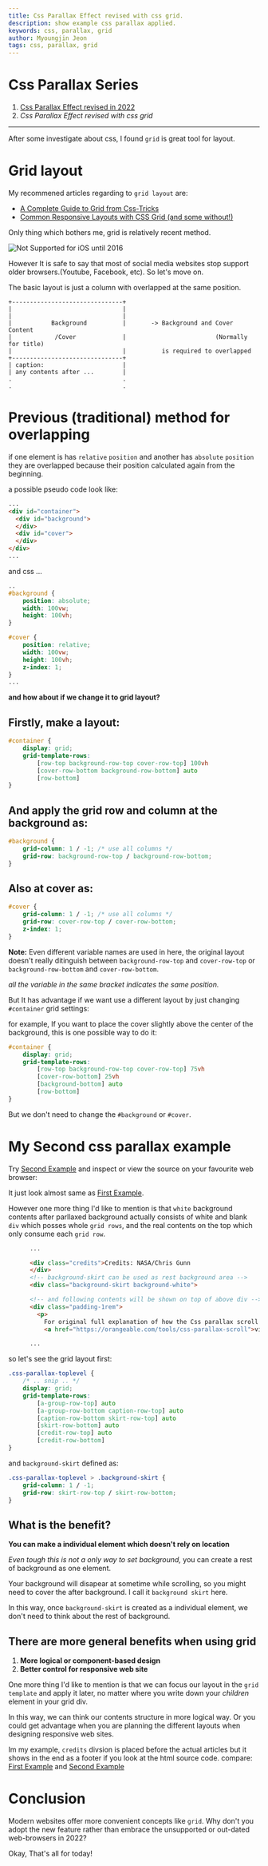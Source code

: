 ```yaml
---
title: Css Parallax Effect revised with css grid.
description: show example css parallax applied.
keywords: css, parallax, grid
author: Myoungjin Jeon
tags: css, parallax, grid
---
```


# Css Parallax Series

1. [Css Parallax Effect revised in 2022](/posts/2022-03-12-css-parallax-revised-0.html)
2. *Css Parallax Effect revised with css grid*

----

After some investigate about css, I found `grid` is great tool for layout.

# Grid layout

My recommened articles regarding to `grid layout` are:

- [A Complete Guide to Grid from Css-Tricks](https://css-tricks.com/snippets/css/complete-guide-grid/)
- [Common Responsive Layouts with CSS Grid (and some without!)](https://medium.com/samsung-internet-dev/common-responsive-layouts-with-css-grid-and-some-without-245a862f48df)

Only thing which bothers me, grid is relatively recent method.

![Not Supported for iOS until 2016](/images/CssParallax-18Mar2022.caniuse-grid-ios.jpg)

However It is safe to say that most of social media websites stop support older
browsers.(Youtube, Facebook, etc). So let's move on.

The basic layout is just a column with overlapped at the same position.

```ascii
+-------------------------------+
|                               |
|                               |
|           Background          |       -> Background and Cover Content
|            /Cover             |                         (Normally for title)
|                               |          is required to overlapped
+-------------------------------+
| caption:                      |
| any contents after ...        |
.                               .
.                               .

```

# Previous (traditional) method for overlapping

if one element is has `relative` `position` and another has `absolute` `position`
they are overlapped because their position calculated again from the beginning.

a possible pseudo code look like:
```html
...
<div id="container">
  <div id="background">
  </div>
  <div id="cover">
  </div>
</div>
...
```

and css ...

```css
..
#background {
    position: absolute;
    width: 100vw;
    height: 100vh;
}

#cover {
    position: relative;
    width: 100vw;
    height: 100vh;
    z-index: 1;
}
...
```

**and how about if we change it to grid layout?**

## Firstly, make a layout:
```css
#container {
    display: grid;
    grid-template-rows:
        [row-top background-row-top cover-row-top] 100vh
        [cover-row-bottom background-row-bottom] auto
        [row-bottom]
}
```

## And apply the grid row and column at the background as:
```css
#background {
    grid-column: 1 / -1; /* use all columns */
    grid-row: background-row-top / background-row-bottom;
}
```

## Also at cover as:
```css
#cover {
    grid-column: 1 / -1; /* use all columns */
    grid-row: cover-row-top / cover-row-bottom;
    z-index: 1;
}
```

**Note:** Even different variable names are used in here, the original layout
doesn't really ditinguish between `background-row-top` and `cover-row-top`
or `background-row-bottom` and `cover-row-bottom`.

*all the variable in the same bracket indicates the same position.*

But It has advantage if we want use a different layout by just changing
`#container` grid settings:

for example, If you want to place the cover slightly above the center of
the background, this is one possible way to do it:

```css
#container {
    display: grid;
    grid-template-rows:
        [row-top background-row-top cover-row-top] 75vh
        [cover-row-bottom] 25vh
        [background-bottom] auto
        [row-bottom]
}
```

But we don't need to change the `#background` or `#cover`.

# My Second css parallax example

Try [Second Example](/examples/18Mar2022.CssParallax/cssParallaxExample.html) and inspect or view the source on your favourite web browser:

It just look almost same as [First Example](/examples/07Mar2022.CssParallax/cssParallaxExample.html).

However one more thing I'd like to mention is that
`white` background contents after parllaxed background actually consists of
white and blank `div` which posses whole `grid rows`, and the real contents on
the top which only consume each `grid row`.

```html
      ...

      <div class="credits">Credits: NASA/Chris Gunn
      </div>
      <!-- background-skirt can be used as rest background area -->
      <div class="background-skirt background-white">

      <!-- and following contents will be shown on top of above div -->
      <div class="padding-1rem">
        <p>
          For original full explanation of how the Css parallax scroll effects works,
          <a href="https://orangeable.com/tools/css-parallax-scroll">visit this site</a>

      ...
```

so let's see the grid layout first:

```css
.css-parallax-toplevel {
    /* .. snip .. */
    display: grid;
    grid-template-rows:
        [a-group-row-top] auto
        [a-group-row-bottom caption-row-top] auto
        [caption-row-bottom skirt-row-top] auto
        [skirt-row-bottom] auto
        [credit-row-top] auto
        [credit-row-bottom]
}
```

and `background-skirt` defined as:

```css
.css-parallax-toplevel > .background-skirt {
    grid-column: 1 / -1;
    grid-row: skirt-row-top / skirt-row-bottom;
}
```

## What is the benefit?

**You can make a individual element which doesn't rely on location**

*Even tough this is not a only way to set background,* you can create
a rest of background as one element.

Your background will disapear at sometime while scrolling,
so you might need to cover the after background. I call it `background skirt` here.

In this way, once `background-skirt` is created as a individual element,
we don't need to think about the rest of background.

## There are more general benefits when using **grid**

1. **More logical or component-based design**
2. **Better control for responsive web site**

One more thing I'd like to mention is that
we can focus our layout in the `grid template` and apply it later,
no matter where you write down your *children* element in your grid div.

In this way, we can think our contents structure in more logical way.
Or you could get advantage when you are planning the different layouts
when designing responsive web sites.

Im my example, `credits` divsion is placed before the actual articles
but it shows in the end as a footer if you look at the html source code.
compare: [First Example](/examples/07Mar2022.CssParallax/cssParallaxExample.html)
and [Second Example](/examples/18Mar2022.CssParallax/cssParallaxExample.html)

# Conclusion

Modern websites offer more convenient concepts like `grid`.
Why don't you adopt the new feature rather than embrace the unsupported or
out-dated web-browsers in 2022?


Okay, That's all for today!
